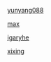 [yunyang088](https://blog.y01.me)

[max](https://mmmmmax.cn/)

[igaryhe](https://blog.igaryhe.io/)

[xixing](https://xixing.dev/)
